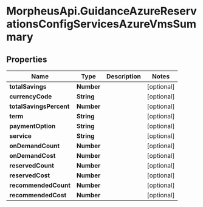 # MorpheusApi.GuidanceAzureReservationsConfigServicesAzureVmsSummary

## Properties

Name | Type | Description | Notes
------------ | ------------- | ------------- | -------------
**totalSavings** | **Number** |  | [optional] 
**currencyCode** | **String** |  | [optional] 
**totalSavingsPercent** | **Number** |  | [optional] 
**term** | **String** |  | [optional] 
**paymentOption** | **String** |  | [optional] 
**service** | **String** |  | [optional] 
**onDemandCount** | **Number** |  | [optional] 
**onDemandCost** | **Number** |  | [optional] 
**reservedCount** | **Number** |  | [optional] 
**reservedCost** | **Number** |  | [optional] 
**recommendedCount** | **Number** |  | [optional] 
**recommendedCost** | **Number** |  | [optional] 


